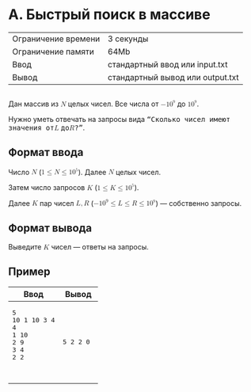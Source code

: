 <div class="problem-statement">
   <div class="header">
      <h1 class="title">A. Быстрый поиск в массиве</h1>
      <table>
         <tr class="time-limit">
            <td class="property-title">Ограничение времени</td>
            <td>3&nbsp;секунды</td>
         </tr>
         <tr class="memory-limit">
            <td class="property-title">Ограничение памяти</td>
            <td>64Mb</td>
         </tr>
         <tr class="input-file">
            <td class="property-title">Ввод</td>
            <td colspan="1">стандартный ввод или input.txt</td>
         </tr>
         <tr class="output-file">
            <td class="property-title">Вывод</td>
            <td colspan="1">стандартный вывод или output.txt</td>
         </tr>
      </table>
   </div>
   <h2></h2>
   <div class="legend"> Дан массив из <!--l. 47--><math display="inline" style="text-indent: 0em;" xmlns="http://www.w3.org/1998/Math/MathML"><mi>N</mi></math>
      целых чисел. Все числа от <!--l. 47--><math display="inline" style="text-indent: 0em;" xmlns="http://www.w3.org/1998/Math/MathML">
      <mo>−</mo> <mn>1</mn><msup><mrow><mn>0</mn></mrow><mrow><mn><sup>9</sup></mn></mrow></msup></math> до <!--l. 47--><math display="inline"
      style="text-indent: 0em;" xmlns="http://www.w3.org/1998/Math/MathML"><mn>1</mn><msup><mrow><mn>0</mn></mrow><mrow><mn><sup>9</sup></mn></mrow></msup></math>.
      <!--l. 49-->
      <p style="text-indent: 0em;">Нужно уметь отвечать на запросы вида <span style="font-family: monospace;">“Cколько чисел имеют
      значения от</span><!--l. 49--><math display="inline" style="text-indent: 0em;" xmlns="http://www.w3.org/1998/Math/MathML"><mi>L</mi></math>
      <span style="font-family: monospace;">до</span><!--l. 49--><math display="inline" style="text-indent: 0em;" xmlns="http://www.w3.org/1998/Math/MathML"><mi>R</mi></math><span
      style="font-family: monospace;">?”</span>. </p>
      
   </div>
   <h2>Формат ввода</h2>
   <div class="input-specification"> Число <!--l. 52--><math display="inline" style="text-indent: 0em;" xmlns="http://www.w3.org/1998/Math/MathML"><mi>N</mi></math>
      (<!--l. 52--><math display="inline" style="text-indent: 0em;" xmlns="http://www.w3.org/1998/Math/MathML"><mn>1</mn> <mo>≤</mo>
      <mi>N</mi> <mo>≤</mo> <mn>1</mn><msup><mrow><mn>0</mn></mrow><mrow><mn><sup>5</sup></mn></mrow></msup></math>). Далее <!--l. 52--><math
      display="inline" style="text-indent: 0em;" xmlns="http://www.w3.org/1998/Math/MathML"><mi>N</mi></math> целых чисел. <!--l.
      54-->
      <p style="text-indent: 0em;">Затем число запросов <!--l. 54--><math display="inline" style="text-indent: 0em;" xmlns="http://www.w3.org/1998/Math/MathML"><mi>K</mi></math>
      (<!--l. 54--><math display="inline" style="text-indent: 0em;" xmlns="http://www.w3.org/1998/Math/MathML"><mn>1</mn> <mo>≤</mo>
      <mi>K</mi> <mo>≤</mo> <mn>1</mn><msup><mrow><mn>0</mn></mrow><mrow><mn><sup>5</sup></mn></mrow></msup></math>). <!--l. 56-->
      </p><p style="text-indent: 0em;">Далее <!--l. 56--><math display="inline" style="text-indent: 0em;" xmlns="http://www.w3.org/1998/Math/MathML"><mi>K</mi></math>
      пар чисел <!--l. 56--><math display="inline" style="text-indent: 0em;" xmlns="http://www.w3.org/1998/Math/MathML"><mi>L</mi><mo>,</mo><mi>R</mi></math>
      (<!--l. 56--><math display="inline" style="text-indent: 0em;" xmlns="http://www.w3.org/1998/Math/MathML"> <mo>−</mo> <mn>1</mn><msup><mrow><mn>0</mn></mrow><mrow><mn>9</mn></mrow></msup>
      <mo>≤</mo> <mi>L</mi> <mo>≤</mo> <mi>R</mi> <mo>≤</mo> <mn>1</mn><msup><mrow><mn>0</mn></mrow><mrow><mn><sup>9</sup></mn></mrow></msup></math>)
      — собственно запросы. </p>
      <p></p>
      
   </div>
   <h2>Формат вывода</h2>
   <div class="output-specification"> Выведите <!--l. 59--><math display="inline" style="text-indent: 0em;" xmlns="http://www.w3.org/1998/Math/MathML"><mi>K</mi></math>
      чисел — ответы на запросы. 
   </div>
   <h2>Пример</h2>
   <table class="sample-tests">
      <thead>
         <tr>
            <th>Ввод</th>
            <th>Вывод</th>
         </tr>
      </thead>
      <tbody>
         <tr>
            <td><pre>5
10 1 10 3 4
4
1 10
2 9
3 4
2 2

</pre></td>
            <td><pre>5 2 2 0 
</pre></td>
         </tr>
      </tbody>
   </table>
</div></div>
